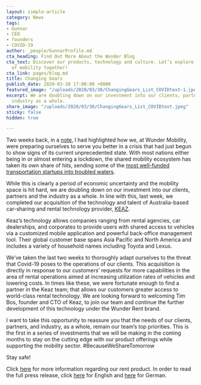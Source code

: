 ```yaml
---
layout: simple-article
category: News
tags:
- Gunnar
- CEO
- founders
- COVID-19
author: _people/GunnarProfile.md
cta_heading: Find Out More About the Wunder Blog
cta_text: Discover our products, technology and culture. Let’s explore the future
  of mobility together!
cta_link: pages/blog.md
title: Changing Gears
publish_date: 2020-03-30 17:00:00 +0000
featured_image: "/uploads/2020/03/30/ChangingGears_List_COVIDtext-1.jpeg"
excerpt: We are doubling down on our investment into our clients, partners and the
  industry as a whole.
share_image: "/uploads/2020/03/30/ChangingGears_List_COVIDtext.jpeg"
sticky: false
hidden: true

---
```

Two weeks back, in a [note](https://www.wundermobility.com/blog/a-note-on-covid-19), I had highlighted how we, at Wunder Mobility, were preparing ourselves to serve you better in a crisis that had just begun to show signs of its current unprecedented state. With most nations either being in or almost entering a lockdown, the shared mobility ecosystem has taken its own share of hits, sending some of the [most well-funded transportation startups into troubled waters](https://www.bloomberg.com/news/articles/2020-03-20/softbank-backed-getaround-looks-for-buyer-as-demand-evaporates).

While this is clearly a period of economic uncertainty and the mobility space is hit hard, we are doubling down on our investment into our clients, partners and the industry as a whole. In line with this, last week, we completed our acquisition of the technology and talent of Australia-based car-sharing and rental technology provider, [KEAZ](https://keaz.co/).

Keaz’s technology allows companies ranging from rental agencies, car dealerships, and corporates to provide users with shared access to vehicles via a customized mobile application and powerful back-office management tool. Their global customer base spans Asia Pacific and North America and includes a variety of household names including Toyota and Lexus.

We’ve taken the last two weeks to thoroughly adapt ourselves to the threat that Covid-19 poses to the operations of our clients. This acquisition is directly in response to our customers’ requests for more capabilities in the area of rental operations aimed at increasing utilization rates of vehicles and lowering costs. In times like these, we were fortunate enough to find a partner in the Keaz team; that allows our customers greater access to world-class rental technology. We are looking forward to welcoming Tim Bos, founder and CTO of Keaz, to join our team and continue the further development of this technology under the Wunder Rent brand.

I want to take this opportunity to reassure you that the needs of our clients, partners, and industry, as a whole, remain our team’s top priorities. This is the first in a series of investments that we will be making in the coming months to stay on the cutting edge with our product offerings while supporting the mobility sector. #BecauseWeShareTomorrow

Stay safe!

Click [here](https://www.wundermobility.com/rent "Wunder Rent") for more information regarding our rent product. In order to read the full press release, click [here](https://finance.yahoo.com/news/wunder-mobility-acquires-leading-car-160000778.html) for English and [here](https://www.handelsblatt.com/unternehmen/mittelstand/familienunternehmer/gunnar-froh-der-gruender-von-wunder-mobility-nutzt-die-coronakrise-fuer-zukaeufe-/25688830.html?ticket=ST-1662480-wsGAdOtkbSIptcYjKReO-ap1) for German.